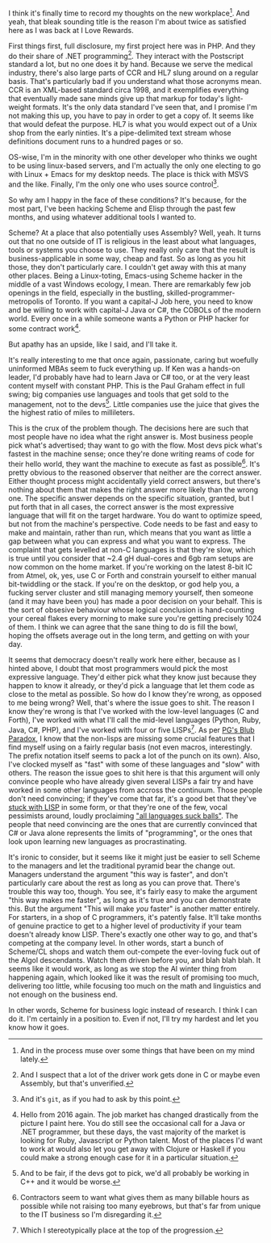 I think it's finally time to record my thoughts on the new workplace[^and-in-the-process]. And yeah, that bleak sounding title is the reason I'm about twice as satisfied here as I was back at I Love Rewards.

[^and-in-the-process]: And in the process muse over some things that have been on my mind lately.

First things first, full disclosure, my first project here was in PHP. And they do their share of .NET programming[^i-suspect]. They interact with the Postscript standard a lot, but no one does it by hand. Because we serve the medical industry, there's also large parts of CCR and HL7 slung around on a regular basis. That's particularly bad if you understand what those acronyms mean. CCR is an XML-based standard circa 1998, and it exemplifies everything that eventually made sane minds give up that markup for today's light-weight formats. It's the only data standard I've seen that, and I promise I'm not making this up, you have to pay in order to get a copy of. It seems like that would defeat the purpose. HL7 is what you would expect out of a Unix shop from the early ninties. It's a pipe-delimited text stream whose definitions document runs to a hundred pages or so.

[^i-suspect]: And I suspect that a lot of the driver work gets done in C or maybe even Assembly, but that's unverified.

OS-wise, I'm in the minority with one other developer who thinks we ought to be using linux-based servers, and I'm actually the only one electing to go with Linux + Emacs for my desktop needs. The place is thick with MSVS and the like. Finally, I'm the only one who uses source control[^its-git].

[^its-git]: And it's `git`, as if you had to ask by this point.

So why am I happy in the face of these conditions? It's because, for the most part, I've been hacking Scheme and Elisp through the past few months, and using whatever additional tools I wanted to.

Scheme? At a place that also potentially uses Assembly? Well, yeah. It turns out that no one outside of IT is religious in the least about what languages, tools or systems you choose to use. They really only care that the result is business-applicable in some way, cheap and fast. So as long as you hit those, they don't particularly care. I couldn't get away with this at many other places. Being a Linux-toting, Emacs-using Scheme hacker in the middle of a vast Windows ecology, I mean. There are remarkably few job openings in the field, especially in the bustling, skilled-programmer-metropolis of Toronto. If you want a capital-J Job here, you need to know and be willing to work with capital-J Java or C#, the COBOLs of the modern world. Every once in a while someone wants a Python or PHP hacker for some contract work[^for-the-record].

[^for-the-record]: Hello from 2016 again. The job market has changed drastically from the picture I paint here. You do still see the occasional call for a Java or .NET programmer, but these days, the vast majority of the market is looking for Ruby, Javascript or Python talent. Most of the places I'd want to work at would also let you get away with Clojure or Haskell if you could make a strong enough case for it in a particular situation.

But apathy has an upside, like I said, and I'll take it.

It's really interesting to me that once again, passionate, caring but woefully uninformed MBAs seem to fuck everything up. If Ken was a hands-on leader, I'd probably have had to learn Java or C# too, or at the very least content myself with constant PHP. This is the Paul Graham effect in full swing; big companies use languages and tools that get sold to the management, not to the devs[^to-be-fair]. Little companies use the juice that gives the the highest ratio of miles to millileters.

[^to-be-fair]: And to be fair, if the devs got to pick, we'd all probably be working in C++ and it would be worse.

This is the crux of the problem though. The decisions here are such that most people have no idea what the right answer is. Most business people pick what's advertised; thay want to go with the flow. Most devs pick what's fastest in the machine sense; once they're done writing reams of code for their hello world, they want the machine to execute as fast as possible[^contractors]. It's pretty obvious to the reasoned observer that neither are the correct answer. Either thought process might accidentally yield correct answers, but there's nothing about them that makes the right answer more likely than the wrong one. The specific answer depends on the specific situation, granted, but I put forth that in all cases, the correct answer is the most expressive language that will fit on the target hardware. You do want to optimize speed, but not from the machine's perspective. Code needs to be fast and easy to make and maintain, rather than run, which means that you want as little a gap between what you can express and what you want to express. The complaint that gets levelled at non-C languages is that they're slow, which is true until you consider that ~2.4 gH dual-cores and 6gb ram setups are now common on the home market. If you're working on the latest 8-bit IC from Atmel, ok, yes, use C or Forth and constrain yourself to either manual bit-twiddling or the stack. If you're on the desktop, or god help you, a fucking server cluster and still managing memory yourself, then someone (and it may have been you) has made a poor decision on your behalf. This is the sort of obsesive behaviour whose logical conclusion is hand-counting your cereal flakes every morning to make sure you're getting precisely 1024 of them. I think we can agree that the sane thing to do is fill the bowl, hoping the offsets average out in the long term, and getting on with your day.

[^contractors]: Contractors seem to want what gives them as many billable hours as possible while not raising too many eyebrows, but that's far from unique to the IT business so I'm disregarding it.

It seems that democracy doesn't really work here either, because as I hinted above, I doubt that most programmers would pick the most expressive language. They'd either pick what they know just because they happen to know it already, or they'd pick a language that let them code as close to the metal as possible. So how do I know they're wrong, as opposed to me being wrong? Well, that's where the issue goes to shit. The reason I know they're wrong is that I've worked with the low-level languages (C and Forth), I've worked with what I'll call the mid-level languages (Python, Ruby, Java, C#, PHP), and I've worked with four or five LISPs[^stereotypically]. As per [PG's Blub Paradox](http://www.paulgraham.com/avg.html), I know that the non-lisps are missing some crucial features that I find myself using on a fairly regular basis (not even macros, interestingly. The prefix notation itself seems to pack a lot of the punch on its own). Also, I've clocked myself as "fast" with some of these languages and "slow" with others. The reason the issue goes to shit here is that this argument will only convince people who have already given several LISPs a fair try and have worked in some other languages from accross the continuum. Those people don't need convincing; if they've come that far, it's a good bet that they've [stuck with LISP](http://bc.tech.coop/blog/) in some form, or that they're one of the few, vocal pessimists around, loudly proclaiming ["all languages suck balls"](http://steve-yegge.blogspot.com/). The people that need convincing are the ones that are currently convinced that C# or Java alone represents the limits of "programming", or the ones that look upon learning new languages as procrastinating.

[^stereotypically]: Which I stereotypically place at the top of the progression.

It's ironic to consider, but it seems like it might just be easier to sell Scheme to the managers and let the traditional pyramid bear the change out. Managers understand the argument "this way is faster", and don't particularly care about the rest as long as you can prove that. There's trouble this way too, though. You see, it's fairly easy to make the argument "this way makes me faster", as long as it's true and you can demonstrate this. But the argument "This will make *you* faster" is another matter entirely. For starters, in a shop of C programmers, it's patently false. It'll take months of genuine practice to get to a higher level of productivity if your team doesn't already know LISP. There's exactly one other way to go, and that's competing at the company level. In other words, start a bunch of Scheme/CL shops and watch them out-compete the ever-loving fuck out of the Algol descendants. Watch them driven before you, and blah blah blah. It seems like it would work, as long as we stop the AI winter thing from happening again, which looked like it was the result of promising too much, delivering too little, while focusing too much on the math and linguistics and not enough on the business end.

In other words, Scheme for business logic instead of research. I think I can do it. I'm certainly in a position to. Even if not, I'll try my hardest and let you know how it goes.
